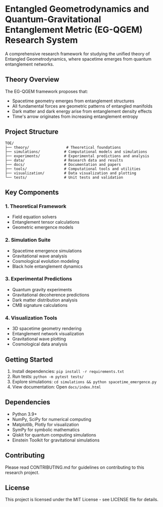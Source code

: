 # Entangled Geometrodynamics and Quantum-Gravitational Entanglement Metric (EG-QGEM) Research System

A comprehensive research framework for studying the unified theory of Entangled Geometrodynamics, where spacetime emerges from quantum entanglement networks.

## Theory Overview

The EG-QGEM framework proposes that:

- Spacetime geometry emerges from entanglement structures
- All fundamental forces are geometric patterns of entangled manifolds
- Dark matter and dark energy arise from entanglement density effects
- Time's arrow originates from increasing entanglement entropy

## Project Structure

```
TOE/
├── theory/                 # Theoretical foundations
├── simulations/           # Computational models and simulations
├── experiments/           # Experimental predictions and analysis
├── data/                  # Research data and results
├── docs/                  # Documentation and papers
├── tools/                 # Computational tools and utilities
├── visualization/         # Data visualization and plotting
└── tests/                 # Unit tests and validation
```

## Key Components

### 1. Theoretical Framework

- Field equation solvers
- Entanglement tensor calculations
- Geometric emergence models

### 2. Simulation Suite

- Spacetime emergence simulations
- Gravitational wave analysis
- Cosmological evolution modeling
- Black hole entanglement dynamics

### 3. Experimental Predictions

- Quantum gravity experiments
- Gravitational decoherence predictions
- Dark matter distribution analysis
- CMB signature calculations

### 4. Visualization Tools

- 3D spacetime geometry rendering
- Entanglement network visualization
- Gravitational wave plotting
- Cosmological data analysis

## Getting Started

1. Install dependencies: `pip install -r requirements.txt`
2. Run tests: `python -m pytest tests/`
3. Explore simulations: `cd simulations && python spacetime_emergence.py`
4. View documentation: Open `docs/index.html`

## Dependencies

- Python 3.9+
- NumPy, SciPy for numerical computing
- Matplotlib, Plotly for visualization
- SymPy for symbolic mathematics
- Qiskit for quantum computing simulations
- Einstein Toolkit for gravitational simulations

## Contributing

Please read CONTRIBUTING.md for guidelines on contributing to this research project.

## License

This project is licensed under the MIT License - see LICENSE file for details.
